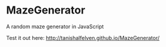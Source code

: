 # MazeGenerator
A random maze generator in JavaScript

Test it out here:
http://tanishalfelven.github.io/MazeGenerator/
